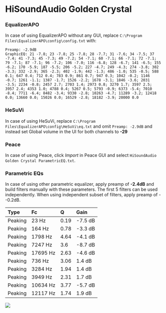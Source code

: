 # HiSoundAudio Golden Crystal

### EqualizerAPO
In case of using EqualizerAPO without any GUI, replace `C:\Program Files\EqualizerAPO\config\config.txt`
with:
```
Preamp: -2.9dB
GraphicEQ: 21 -7.8; 23 -7.8; 25 -7.8; 28 -7.7; 31 -7.6; 34 -7.5; 37 -7.4; 41 -7.3; 45 -7.3; 49 -7.2; 54 -7.1; 60 -7.1; 66 -7.1; 72 -7.1; 79 -7.1; 87 -7.1; 96 -7.2; 106 -7.0; 116 -6.8; 128 -6.7; 141 -6.5; 155 -6.2; 170 -5.9; 187 -5.5; 206 -5.2; 227 -4.7; 249 -4.3; 274 -3.8; 302 -3.3; 332 -2.9; 365 -2.3; 402 -1.9; 442 -1.3; 486 -1.0; 535 -0.5; 588 0.1; 647 0.4; 712 0.4; 783 0.9; 861 0.7; 947 0.3; 1042 -0.2; 1146 -0.7; 1261 -1.1; 1387 -1.7; 1526 -2.2; 1678 -3.1; 1846 -3.6; 2031 -3.5; 2234 -0.8; 2457 2.7; 2703 1.4; 2973 0.8; 3270 1.7; 3597 2.5; 3957 2.4; 4353 1.0; 4788 0.4; 5267 0.5; 5793 -0.9; 6373 -5.4; 7010 -8.4; 7711 -6.4; 8482 -3.4; 9330 -2.8; 10263 -4.7; 11289 -3.2; 12418 0.0; 13660 0.0; 15026 0.0; 16529 -2.8; 18182 -3.9; 20000 0.0
```

### HeSuVi
In case of using HeSuVi, replace `C:\Program Files\EqualizerAPO\config\HeSuVi\eq.txt` and omit `Preamp:
-2.9dB` and instead set Global volume in the UI for both channels to **-29**

### Peace
In case of using Peace, click *Import* in Peace GUI and select `HiSoundAudio Golden Crystal ParametricEQ.txt`.

### Parametric EQs
In case of using other parametric equalizer, apply preamp of **-2.4dB** and build filters manually
with these parameters. The first 5 filters can be used independently.
When using independent subset of filters, apply preamp of --0.2dB.

| Type    | Fc       |    Q | Gain    |
|:--------|:---------|:-----|:--------|
| Peaking | 23 Hz    | 0.19 | -7.5 dB |
| Peaking | 164 Hz   | 0.78 | -3.3 dB |
| Peaking | 1798 Hz  | 4.64 | -4.1 dB |
| Peaking | 7247 Hz  | 3.6  | -8.7 dB |
| Peaking | 17695 Hz | 2.63 | -4.6 dB |
| Peaking | 736 Hz   | 3.06 | 1.4 dB  |
| Peaking | 3284 Hz  | 1.94 | 1.4 dB  |
| Peaking | 3949 Hz  | 2.31 | 1.7 dB  |
| Peaking | 10634 Hz | 3.77 | -5.7 dB |
| Peaking | 12117 Hz | 1.74 | 1.9 dB  |

![](https://raw.githubusercontent.com/jaakkopasanen/AutoEq/master/results/innerfidelity/sbaf-serious/HiSoundAudio%20Golden%20Crystal/HiSoundAudio%20Golden%20Crystal.png)